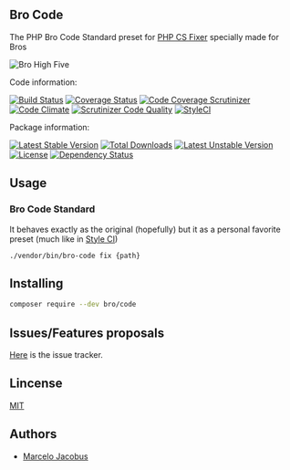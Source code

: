 Bro Code
-----------------

The PHP Bro Code Standard preset for [PHP CS Fixer](https://github.com/FriendsOfPHP/PHP-CS-Fixer/tree/master) specially made for Bros

![Bro High Five](https://github.com/mjacobus/bro-code/blob/master/img/bro-high-five.jpg)

Code information:

[![Build Status](https://travis-ci.org/mjacobus/bro-code.png?branch=master)](https://travis-ci.org/mjacobus/bro-code)
[![Coverage Status](https://coveralls.io/repos/mjacobus/bro-code/badge.png?branch=master)](https://coveralls.io/r/mjacobus/bro-code?branch=master)
[![Code Coverage Scrutinizer](https://scrutinizer-ci.com/g/mjacobus/bro-code/badges/coverage.png?b=master)](https://scrutinizer-ci.com/g/mjacobus/bro-code/?branch=master)
[![Code Climate](https://codeclimate.com/github/mjacobus/bro-code.png)](https://codeclimate.com/github/mjacobus/bro-code)
[![Scrutinizer Code Quality](https://scrutinizer-ci.com/g/mjacobus/bro-code/badges/quality-score.png?b=master)](https://scrutinizer-ci.com/g/mjacobus/bro-code/?branch=master)
[![StyleCI](https://styleci.io/repos/ChangeMe/shield)](https://styleci.io/repos/ChangeMe)

Package information:

[![Latest Stable Version](https://poser.pugx.org/bro/code/v/stable.svg)](https://packagist.org/packages/bro/code)
[![Total Downloads](https://poser.pugx.org/bro/code/downloads.svg)](https://packagist.org/packages/bro/code)
[![Latest Unstable Version](https://poser.pugx.org/bro/code/v/unstable.svg)](https://packagist.org/packages/bro/code)
[![License](https://poser.pugx.org/bro/code/license.svg)](https://packagist.org/packages/bro/code)
[![Dependency Status](https://gemnasium.com/mjacobus/bro-code.png)](https://gemnasium.com/mjacobus/bro-code)

## Usage

### Bro Code Standard

It behaves exactly as the original (hopefully) but it as a personal favorite preset (much like in [Style CI](https://styleci.readme.io/docs/presets))

```
./vendor/bin/bro-code fix {path}
```

## Installing

```bash
composer require --dev bro/code
```

## Issues/Features proposals

[Here](https://github.com/mjacobus/bro-code/issues) is the issue tracker.


## Lincense

[MIT](MIT-LICENSE)

## Authors

- [Marcelo Jacobus](https://github.com/mjacobus)
